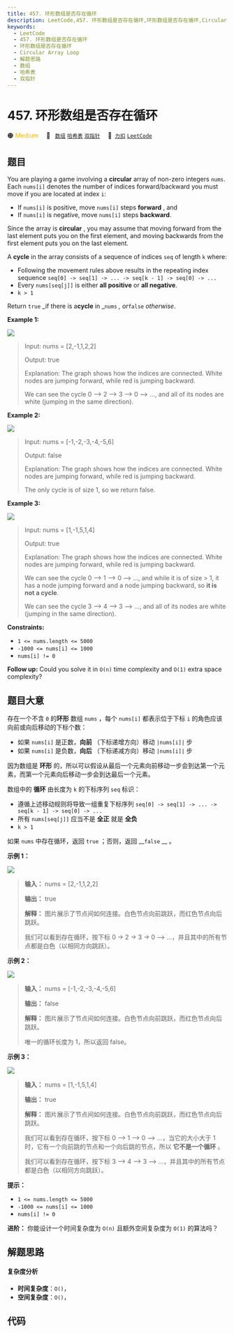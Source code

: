 ```yaml
---
title: 457. 环形数组是否存在循环
description: LeetCode,457. 环形数组是否存在循环,环形数组是否存在循环,Circular Array Loop,解题思路,数组,哈希表,双指针
keywords:
  - LeetCode
  - 457. 环形数组是否存在循环
  - 环形数组是否存在循环
  - Circular Array Loop
  - 解题思路
  - 数组
  - 哈希表
  - 双指针
---
```


# 457. 环形数组是否存在循环

🟠 <font color=#ffb800>Medium</font>&emsp; 🔖&ensp; [`数组`](/tag/array.md) [`哈希表`](/tag/hash-table.md) [`双指针`](/tag/two-pointers.md)&emsp; 🔗&ensp;[`力扣`](https://leetcode.cn/problems/circular-array-loop) [`LeetCode`](https://leetcode.com/problems/circular-array-loop)

## 题目

You are playing a game involving a **circular** array of non-zero integers
`nums`. Each `nums[i]` denotes the number of indices forward/backward you must
move if you are located at index `i`:

  * If `nums[i]` is positive, move `nums[i]` steps **forward** , and
  * If `nums[i]` is negative, move `nums[i]` steps **backward**.

Since the array is **circular** , you may assume that moving forward from the
last element puts you on the first element, and moving backwards from the
first element puts you on the last element.

A **cycle** in the array consists of a sequence of indices `seq` of length `k`
where:

  * Following the movement rules above results in the repeating index sequence `seq[0] -> seq[1] -> ... -> seq[k - 1] -> seq[0] -> ...`
  * Every `nums[seq[j]]` is either **all positive** or **all negative**.
  * `k > 1`

Return `true` _if there is a**cycle** in _`nums` _, or_`false` _otherwise_.



**Example 1:**

![](https://assets.leetcode.com/uploads/2022/09/01/img1.jpg)

> Input: nums = [2,-1,1,2,2]
> 
> Output: true
> 
> Explanation: The graph shows how the indices are connected. White nodes are jumping forward, while red is jumping backward.
> 
> We can see the cycle 0 --> 2 --> 3 --> 0 --> ..., and all of its nodes are white (jumping in the same direction).

**Example 2:**

![](https://assets.leetcode.com/uploads/2022/09/01/img2.jpg)

> Input: nums = [-1,-2,-3,-4,-5,6]
> 
> Output: false
> 
> Explanation: The graph shows how the indices are connected. White nodes are jumping forward, while red is jumping backward.
> 
> The only cycle is of size 1, so we return false.

**Example 3:**

![](https://assets.leetcode.com/uploads/2022/09/01/img3.jpg)

> Input: nums = [1,-1,5,1,4]
> 
> Output: true
> 
> Explanation: The graph shows how the indices are connected. White nodes are jumping forward, while red is jumping backward.
> 
> We can see the cycle 0 --> 1 --> 0 --> ..., and while it is of size > 1, it has a node jumping forward and a node jumping backward, so **it is not a cycle**.
> 
> We can see the cycle 3 --> 4 --> 3 --> ..., and all of its nodes are white (jumping in the same direction).

**Constraints:**

  * `1 <= nums.length <= 5000`
  * `-1000 <= nums[i] <= 1000`
  * `nums[i] != 0`



**Follow up:** Could you solve it in `O(n)` time complexity and `O(1)` extra
space complexity?


## 题目大意

存在一个不含 `0` 的**环形** 数组 `nums` ，每个 `nums[i]` 都表示位于下标 `i` 的角色应该向前或向后移动的下标个数：

  * 如果 `nums[i]` 是正数，**向前** （下标递增方向）移动 `|nums[i]|` 步
  * 如果 `nums[i]` 是负数，**向后** （下标递减方向）移动 `|nums[i]|` 步

因为数组是 **环形** 的，所以可以假设从最后一个元素向前移动一步会到达第一个元素，而第一个元素向后移动一步会到达最后一个元素。

数组中的 **循环** 由长度为 `k` 的下标序列 `seq` 标识：

  * 遵循上述移动规则将导致一组重复下标序列 `seq[0] -> seq[1] -> ... -> seq[k - 1] -> seq[0] -> ...`
  * 所有 `nums[seq[j]]` 应当不是 **全正** 就是 **全负**
  * `k > 1`

如果 `nums` 中存在循环，返回 `true` ；否则，返回 __`false` __ 。



**示例 1：**

![](https://pic.leetcode.cn/1723688159-qYjpWT-image.png)

> 
> 
> 
> 
> 
> **输入：** nums = [2,-1,1,2,2]
> 
> **输出：** true
> 
> **解释：** 图片展示了节点间如何连接。白色节点向前跳跃，而红色节点向后跳跃。
> 
> 我们可以看到存在循环，按下标 0 -> 2 -> 3 -> 0 --> ...，并且其中的所有节点都是白色（以相同方向跳跃）。
> 
> 

**示例 2：**

![](https://pic.leetcode.cn/1723688183-lRSkjp-image.png)

> 
> 
> 
> 
> 
> **输入：** nums = [-1,-2,-3,-4,-5,6]
> 
> **输出：** false
> 
> **解释：** 图片展示了节点间如何连接。白色节点向前跳跃，而红色节点向后跳跃。
> 
> 唯一的循环长度为 1，所以返回 false。
> 
> 

**示例 3：**

![](https://pic.leetcode.cn/1723688199-nhaMuF-image.png)

> 
> 
> 
> 
> 
> **输入：** nums = [1,-1,5,1,4]
> 
> **输出：** true
> 
> **解释：** 图片展示了节点间如何连接。白色节点向前跳跃，而红色节点向后跳跃。
> 
> 我们可以看到存在循环，按下标 0 --> 1 --> 0 --> ...，当它的大小大于 1 时，它有一个向前跳的节点和一个向后跳的节点，所以 **它不是一个循环** 。
> 
> 我们可以看到存在循环，按下标 3 --> 4 --> 3 --> ...，并且其中的所有节点都是白色（以相同方向跳跃）。
> 
> 



**提示：**

  * `1 <= nums.length <= 5000`
  * `-1000 <= nums[i] <= 1000`
  * `nums[i] != 0`



**进阶：** 你能设计一个时间复杂度为 `O(n)` 且额外空间复杂度为 `O(1)` 的算法吗？


## 解题思路

#### 复杂度分析

- **时间复杂度**：`O()`，
- **空间复杂度**：`O()`，

## 代码

```javascript

```
